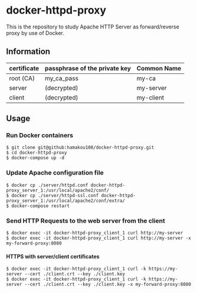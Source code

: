 # docker-httpd-proxy

This is the repository to study Apache HTTP Server as forward/reverse proxy by use of Docker.

## Information

| certificate | passphrase of the private key | Common Name |
| :-- | :-- | :-- |
| root (CA) | my_ca_pass | my-ca |
| server | (decrypted) | my-server |
| client | (decrypted) | my-client |

## Usage

### Run Docker containers

```
$ git clone git@github:hamakou108/docker-httpd-proxy.git
$ cd docker-httpd-proxy
$ docker-compose up -d
```

### Update Apache configuration file

```
$ docker cp ./server/httpd.conf docker-httpd-proxy_server_1:/usr/local/apache2/conf/
$ docker cp ./server/httpd-ssl.conf docker-httpd-proxy_server_1:/usr/local/apache2/conf/extra/
$ docker-compose restart
```

### Send HTTP Requests to the web server from the client

```
$ docker exec -it docker-httpd-proxy_client_1 curl http://my-server
$ docker exec -it docker-httpd-proxy_client_1 curl http://my-server -x my-forward-proxy:8080
```

#### HTTPS with server/client certificates

```
$ docker exec -it docker-httpd-proxy_client_1 curl -k https://my-server --cert ./client.crt --key ./client.key
$ docker exec -it docker-httpd-proxy_client_1 curl -k https://my-server --cert ./client.crt --key ./client.key -x my-forward-proxy:8080
```

